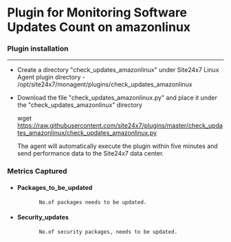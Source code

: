 # Plugin for Monitoring Software Updates Count on amazonlinux


### Plugin installation
---
 
- Create a directory "check_updates_amazonlinux" under Site24x7 Linux Agent plugin directory - /opt/site24x7/monagent/plugins/check_updates_amazonlinux
- Download the file "check_updates_amazonlinux.py" and place it under the "check_updates_amazonlinux" directory
  
  wget https://raw.githubusercontent.com/site24x7/plugins/master/check_updates_amazonlinux/check_updates_amazonlinux.py
	
  The agent will automatically execute the plugin within five minutes and send performance data to the Site24x7 data center.


### Metrics Captured

- #### Packages_to_be_updated
             No.of packages needs to be updated.
- #### Security_updates 
             No.of security packages, needs to be updated.

